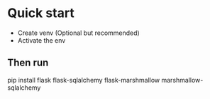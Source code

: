 # Quick start
- Create venv (Optional but recommended)
- Activate the env
## Then run
pip install flask flask-sqlalchemy flask-marshmallow marshmallow-sqlalchemy
